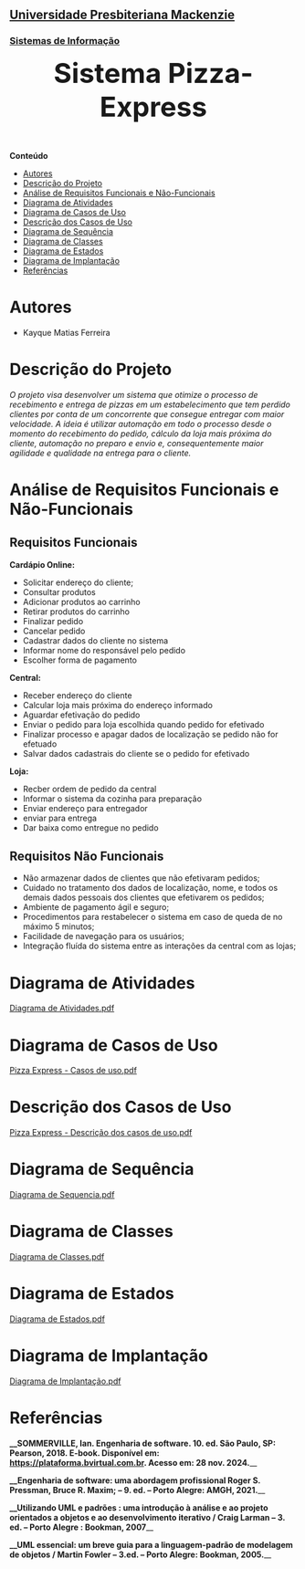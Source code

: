 <h2><a href= "https://www.mackenzie.br">Universidade Presbiteriana Mackenzie</a></h2>
<h3><a href= "https://www.mackenzie.br/graduacao/sao-paulo-higienopolis/sistemas-de-informacao">Sistemas de Informação</a></h3>


<font size="+12"><center>
**Sistema Pizza-Express**
</center></font>

**Conteúdo**

- [Autores](#autores)
- [Descrição do Projeto](#descrição-do-projeto)
- [Análise de Requisitos Funcionais e Não-Funcionais](#análise-de-requisitos-funcionais-e-não-funcionais)
- [Diagrama de Atividades](#diagrama-de-atividades)
- [Diagrama de Casos de Uso](#diagrama-de-casos-de-uso)
- [Descrição dos Casos de Uso](#descrição-dos-casos-de-uso)
- [Diagrama de Sequência](#diagrama-de-sequência)
- [Diagrama de Classes](#diagrama-de-classes)
- [Diagrama de Estados](#diagrama-de-estados)
- [Diagrama de Implantação](#diagrama-de-implantação)
- [Referências](#referências)


# Autores

* Kayque Matias Ferreira



# Descrição do Projeto

*O projeto visa desenvolver um sistema que otimize o processo de recebimento e entrega de pizzas em um estabelecimento que tem perdido clientes por conta de um concorrente que consegue entregar com maior velocidade. A ideia é utilizar automação em todo o processo desde o momento do recebimento do pedido, cálculo da loja mais próxima do cliente, automação no preparo e envio e, consequentemente maior agilidade e qualidade na entrega para o cliente.*

# Análise de Requisitos Funcionais e Não-Funcionais


## Requisitos Funcionais ##

**Cardápio Online:**

* Solicitar endereço do cliente;
* Consultar produtos
* Adicionar produtos ao carrinho
* Retirar produtos do carrinho
* Finalizar pedido
* Cancelar pedido
* Cadastrar dados do cliente no sistema
* Informar nome do responsável pelo pedido
* Escolher forma de pagamento

**Central:**

* Receber endereço do cliente
* Calcular loja mais próxima do endereço informado
* Aguardar efetivação do pedido
* Enviar o pedido para loja escolhida quando pedido for efetivado
* Finalizar processo e apagar dados de localização se pedido não for efetuado
* Salvar dados cadastrais do cliente se o pedido for efetivado

**Loja:**

* Recber ordem de pedido da central
* Informar o sistema da cozinha para preparação
* Enviar endereço para entregador
* enviar para entrega
* Dar baixa como entregue no pedido

## Requisitos Não Funcionais ##
* Não armazenar dados de clientes que não efetivaram pedidos;
* Cuidado no tratamento dos dados de localização, nome, e todos os demais dados pessoais dos clientes que efetivarem os pedidos;
* Ambiente de pagamento ágil e seguro;
* Procedimentos para restabelecer o sistema em caso de queda de no máximo 5
minutos;
* Facilidade de navegação para os usuários;
* Integração fluída do sistema entre as interações da central com as lojas;

# Diagrama de Atividades

[Diagrama de Atividades.pdf](https://github.com/user-attachments/files/17951939/Diagrama.de.Atividades.pdf)


# Diagrama de Casos de Uso

[Pizza Express - Casos de uso.pdf](https://github.com/user-attachments/files/17249216/Pizza.Express.-.Casos.de.uso.pdf)


# Descrição dos Casos de Uso

[Pizza Express - Descrição dos casos de uso.pdf](https://github.com/user-attachments/files/17249219/Pizza.Express.-.Descricao.dos.casos.de.uso.pdf)

# Diagrama de Sequência

[Diagrama de Sequencia.pdf](https://github.com/user-attachments/files/17951942/Diagrama.de.Sequencia.pdf)

# Diagrama de Classes

[Diagrama de Classes.pdf](https://github.com/user-attachments/files/17951947/Diagrama.de.Classes.pdf)

# Diagrama de Estados

[Diagrama de Estados.pdf](https://github.com/user-attachments/files/17951951/Diagrama.de.Estados.pdf)

# Diagrama de Implantação

[Diagrama de Implantação.pdf](https://github.com/user-attachments/files/17951952/Diagrama.de.Implantacao.pdf)

# Referências

**__SOMMERVILLE, Ian. Engenharia de software. 10. ed. São Paulo, SP: Pearson, 2018. E-book. Disponível em: https://plataforma.bvirtual.com.br. Acesso em: 28 nov. 2024.**__

**__Engenharia de software: uma abordagem profissional Roger S. Pressman, Bruce R. Maxim; – 9. ed. – Porto Alegre: AMGH, 2021.**__

**__Utilizando UML e padrões : uma introdução à análise e
ao projeto orientados a objetos e ao desenvolvimento iterativo / Craig Larman – 3. ed. – Porto Alegre : Bookman, 2007**__

 **__UML essencial: um breve guia para a linguagem-padrão de modelagem de objetos / Martin Fowler – 3.ed. – Porto Alegre: Bookman, 2005.**__

